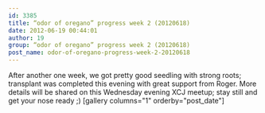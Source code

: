 ```yaml
---
id: 3385
title: “odor of oregano” progress week 2 (20120618)
date: 2012-06-19 00:44:01
author: 19
group: “odor of oregano” progress week 2 (20120618)
post_name: odor-of-oregano-progress-week-2-20120618
---
```


After another one week, we got pretty good seedling with strong roots; transplant was completed this evening with great support from Roger. More details will be shared on this Wednesday evening XCJ meetup; stay still and get your nose ready ;) [gallery columns="1" orderby="post_date"]